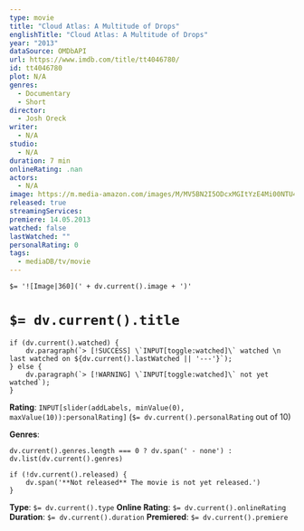 ```yaml
---
type: movie
title: "Cloud Atlas: A Multitude of Drops"
englishTitle: "Cloud Atlas: A Multitude of Drops"
year: "2013"
dataSource: OMDbAPI
url: https://www.imdb.com/title/tt4046780/
id: tt4046780
plot: N/A
genres:
  - Documentary
  - Short
director:
  - Josh Oreck
writer:
  - N/A
studio:
  - N/A
duration: 7 min
onlineRating: .nan
actors:
  - N/A
image: https://m.media-amazon.com/images/M/MV5BN2I5ODcxMGItYzE4Mi00NTU4LTgxODMtOWFlODc2MTljODk1XkEyXkFqcGc@._V1_SX300.jpg
released: true
streamingServices: 
premiere: 14.05.2013
watched: false
lastWatched: ""
personalRating: 0
tags:
  - mediaDB/tv/movie
---
```


`$= '![Image|360](' + dv.current().image + ')'`

# `$= dv.current().title`

```dataviewjs
if (dv.current().watched) {
	dv.paragraph(`> [!SUCCESS] \`INPUT[toggle:watched]\` watched \n last watched on ${dv.current().lastWatched || '---'}`);
} else {
	dv.paragraph(`> [!WARNING] \`INPUT[toggle:watched]\` not yet watched`);
}
```

**Rating**:  `INPUT[slider(addLabels, minValue(0), maxValue(10)):personalRating]` (`$= dv.current().personalRating` out of 10)

**Genres**:
```dataviewjs
dv.current().genres.length === 0 ? dv.span(' - none') : dv.list(dv.current().genres)
```

```dataviewjs
if (!dv.current().released) {
	dv.span('**Not released** The movie is not yet released.')
}
```

**Type**: `$= dv.current().type`
**Online Rating**: `$= dv.current().onlineRating`
**Duration**:  `$= dv.current().duration`
**Premiered**: `$= dv.current().premiere`